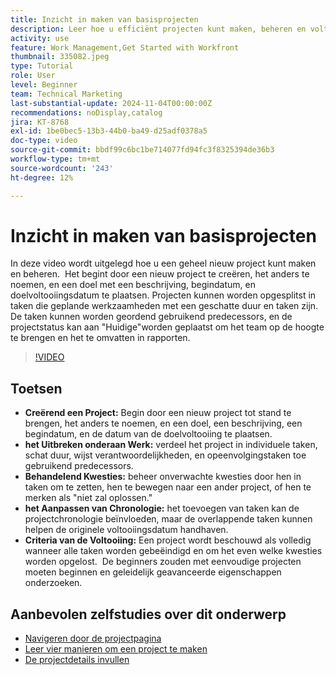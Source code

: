 ```yaml
---
title: Inzicht in maken van basisprojecten
description: Leer hoe u efficiënt projecten kunt maken, beheren en voltooien, onverwachte problemen kunt verhelpen en beginnersvriendelijke tips kunt verkennen om essentiële functies voor projectbeheer onder de knie te krijgen. ​
activity: use
feature: Work Management,Get Started with Workfront
thumbnail: 335082.jpeg
type: Tutorial
role: User
level: Beginner
team: Technical Marketing
last-substantial-update: 2024-11-04T00:00:00Z
recommendations: noDisplay,catalog
jira: KT-8768
exl-id: 1be0bec5-13b3-44b0-ba49-d25adf0378a5
doc-type: video
source-git-commit: bbdf99c6bc1be714077fd94fc3f8325394de36b3
workflow-type: tm+mt
source-wordcount: '243'
ht-degree: 12%

---
```


# Inzicht in maken van basisprojecten

In deze video wordt uitgelegd hoe u een geheel nieuw project kunt maken en beheren. &#x200B; Het begint door een nieuw project te creëren, het anders te noemen, en een doel met een beschrijving, begindatum, en doelvoltooiingsdatum te plaatsen. Projecten kunnen worden opgesplitst in taken die geplande werkzaamheden met een geschatte duur en taken zijn. &#x200B; De taken kunnen worden geordend gebruikend predecessors, en de projectstatus kan aan &quot;Huidige&quot;worden geplaatst om het team op de hoogte te brengen en het te omvatten in rapporten. &#x200B;


>[!VIDEO](https://video.tv.adobe.com/v/335082/?quality=12&learn=on&enablevpops=1)

## Toetsen

* **Creërend een Project:** Begin door een nieuw project tot stand te brengen, het anders te noemen, en een doel, een beschrijving, een begindatum, en de datum van de doelvoltooiing te plaatsen.
* **het Uitbreken onderaan Werk:** verdeel het project in individuele taken, schat duur, wijst verantwoordelijkheden, en opeenvolgingstaken toe gebruikend predecessors. &#x200B;
* **Behandelend Kwesties:** beheer onverwachte kwesties door hen in taken om te zetten, hen te bewegen naar een ander project, of hen te merken als &quot;niet zal oplossen.&quot;&#x200B;
* **het Aanpassen van Chronologie:** het toevoegen van taken kan de projectchronologie beïnvloeden, maar de overlappende taken kunnen helpen de originele voltooiingsdatum handhaven. &#x200B;
* **Criteria van de Voltooiing:** Een project wordt beschouwd als volledig wanneer alle taken worden gebeëindigd en om het even welke kwesties worden opgelost. &#x200B; De beginners zouden met eenvoudige projecten moeten beginnen en geleidelijk geavanceerde eigenschappen onderzoeken. &#x200B;


## Aanbevolen zelfstudies over dit onderwerp

* [Navigeren door de projectpagina](/help/manage-work/projects/navigate-the-project-page.md)
* [Leer vier manieren om een project te maken](/help/manage-work/projects/understand-other-ways-to-create-projects.md)
* [De projectdetails invullen](/help/manage-work/projects/fill-in-the-project-details.md)


